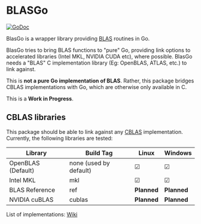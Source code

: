 # BLASGo

[![GoDoc](https://godoc.org/github.com/ilango100/blasgo?status.svg)](https://godoc.org/github.com/ilango100/blasgo)

BlasGo is a wrapper library providing [BLAS](http://www.netlib.org/blas/#_blas_routines) routines in Go. 

BlasGo tries to bring BLAS functions to "pure" Go, providing link options to accelerated libraries (Intel MKL, NVIDIA CUDA etc), where possible. BlasGo needs a "BLAS" C implementation library (Eg: OpenBLAS, ATLAS, etc.) to link against.

This is **not a pure Go implementation of BLAS**. Rather, this package bridges CBLAS implementations with Go, which are otherwise only available in C.

This is a **Work in Progress**.

## CBLAS libraries

This package should be able to link against any [CBLAS](http://www.netlib.org/blas/#_cblas) implementation. Currently, the following libraries are tested:

|Library|Build Tag|Linux|Windows|
|-|-|-|-|
|OpenBLAS (Default)| none (used by default) | &#9745; | &#9745; |
|Intel MKL| mkl | &#9745; | &#9745; |
|BLAS Reference| ref | **Planned** | **Planned** |
|NVIDIA cuBLAS | cublas | **Planned** | **Planned** |

List of implementations: [Wiki](https://en.wikipedia.org/wiki/Basic_Linear_Algebra_Subprograms#Implementations)

